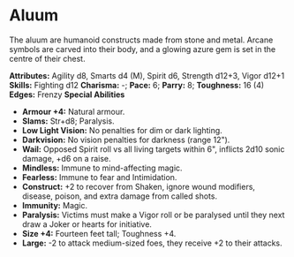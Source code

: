 # Aluum

The aluum are humanoid constructs made from stone and metal. Arcane
symbols are carved into their body, and a glowing azure gem is set in
the centre of their chest.

**Attributes:** Agility d8, Smarts d4 (M), Spirit d6, Strength d12+3,
Vigor d12+1
**Skills:** Fighting d12
**Charisma:** -; **Pace:** 6; **Parry:** 8; **Toughness:** 16 (4)
**Edges:** Frenzy
**Special Abilities**

- **Armour +4:** Natural armour.
- **Slams:** Str+d8; Paralysis.
- **Low Light Vision:** No penalties for dim or dark lighting.
- **Darkvision:** No vision penalties for darkness (range 12").
- **Wail:** Opposed Spirit roll vs all living targets within 6",
inflicts 2d10 sonic damage, +d6 on a raise.
- **Mindless:** Immune to mind-affecting magic.
- **Fearless:** Immune to fear and Intimidation.
- **Construct:** +2 to recover from Shaken, ignore wound modifiers,
disease, poison, and extra damage from called shots.
- **Immunity:** Magic.
- **Paralysis:** Victims must make a Vigor roll or be paralysed until
they next draw a Joker or hearts for initiative.
- **Size +4:** Fourteen feet tall; Toughness +4.
- **Large:** -2 to attack medium-sized foes, they receive +2 to their
attacks.
